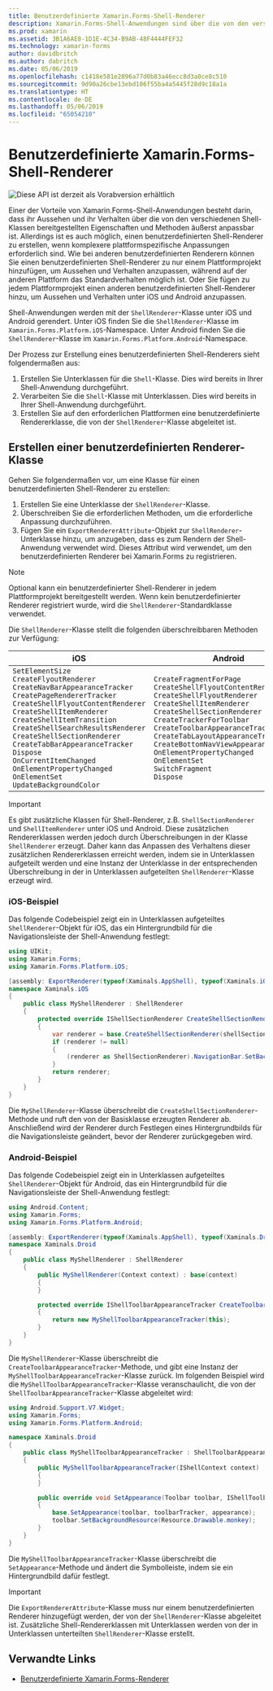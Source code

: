 ```yaml
---
title: Benutzerdefinierte Xamarin.Forms-Shell-Renderer
description: Xamarin.Forms-Shell-Anwendungen sind über die von den verschiedenen Shell-Klassen bereitgestellten Eigenschaften und Methoden äußerst anpassbar. Allerdings ist es auch möglich, einen benutzerdefinierten Shell-Renderer zu erstellen, wenn komplexere plattformspezifische Anpassungen erforderlich sind.
ms.prod: xamarin
ms.assetid: 3B1A6AE8-1D1E-4C34-B9AB-48F4444FEF32
ms.technology: xamarin-forms
author: davidbritch
ms.author: dabritch
ms.date: 05/06/2019
ms.openlocfilehash: c1418e581e2896a77d0b83a46ecc8d3a0ce8c510
ms.sourcegitcommit: 9d90a26cbe13ebd106f55ba4a5445f28d9c18a1a
ms.translationtype: HT
ms.contentlocale: de-DE
ms.lasthandoff: 05/06/2019
ms.locfileid: "65054210"
---
```

# <a name="xamarinforms-shell-custom-renderers"></a>Benutzerdefinierte Xamarin.Forms-Shell-Renderer

![](~/media/shared/preview.png "Diese API ist derzeit als Vorabversion erhältlich")

Einer der Vorteile von Xamarin.Forms-Shell-Anwendungen besteht darin, dass ihr Aussehen und ihr Verhalten über die von den verschiedenen Shell-Klassen bereitgestellten Eigenschaften und Methoden äußerst anpassbar ist. Allerdings ist es auch möglich, einen benutzerdefinierten Shell-Renderer zu erstellen, wenn komplexere plattformspezifische Anpassungen erforderlich sind. Wie bei anderen benutzerdefinierten Renderern können Sie einen benutzerdefinierten Shell-Renderer zu nur einem Plattformprojekt hinzufügen, um Aussehen und Verhalten anzupassen, während auf der anderen Plattform das Standardverhalten möglich ist. Oder Sie fügen zu jedem Plattformprojekt einen anderen benutzerdefinierten Shell-Renderer hinzu, um Aussehen und Verhalten unter iOS und Android anzupassen.

Shell-Anwendungen werden mit der `ShellRenderer`-Klasse unter iOS und Android gerendert. Unter iOS finden Sie die `ShellRenderer`-Klasse im `Xamarin.Forms.Platform.iOS`-Namespace. Unter Android finden Sie die `ShellRenderer`-Klasse im `Xamarin.Forms.Platform.Android`-Namespace.

Der Prozess zur Erstellung eines benutzerdefinierten Shell-Renderers sieht folgendermaßen aus:

1. Erstellen Sie Unterklassen für die `Shell`-Klasse. Dies wird bereits in Ihrer Shell-Anwendung durchgeführt.
1. Verarbeiten Sie die `Shell`-Klasse mit Unterklassen. Dies wird bereits in Ihrer Shell-Anwendung durchgeführt.
1. Erstellen Sie auf den erforderlichen Plattformen eine benutzerdefinierte Rendererklasse, die von der `ShellRenderer`-Klasse abgeleitet ist.

## <a name="create-a-custom-renderer-class"></a>Erstellen einer benutzerdefinierten Renderer-Klasse

Gehen Sie folgendermaßen vor, um eine Klasse für einen benutzerdefinierten Shell-Renderer zu erstellen:

1. Erstellen Sie eine Unterklasse der `ShellRenderer`-Klasse.
1. Überschreiben Sie die erforderlichen Methoden, um die erforderliche Anpassung durchzuführen.
1. Fügen Sie ein `ExportRendererAttribute`-Objekt zur `ShellRenderer`-Unterklasse hinzu, um anzugeben, dass es zum Rendern der Shell-Anwendung verwendet wird. Dieses Attribut wird verwendet, um den benutzerdefinierten Renderer bei Xamarin.Forms zu registrieren.

> [!NOTE]
> Optional kann ein benutzerdefinierter Shell-Renderer in jedem Plattformprojekt bereitgestellt werden. Wenn kein benutzerdefinierter Renderer registriert wurde, wird die `ShellRenderer`-Standardklasse verwendet.

Die `ShellRenderer`-Klasse stellt die folgenden überschreibbaren Methoden zur Verfügung:

| iOS | Android |
| --- | --- |
| `SetElementSize`<br />`CreateFlyoutRenderer`<br />`CreateNavBarAppearanceTracker`<br />`CreatePageRendererTracker`<br />`CreateShellFlyoutContentRenderer`<br />`CreateShellItemRenderer`<br />`CreateShellItemTransition`<br />`CreateShellSearchResultsRenderer`<br />`CreateShellSectionRenderer`<br />`CreateTabBarAppearanceTracker`<br />`Dispose`<br />`OnCurrentItemChanged`<br />`OnElementPropertyChanged`<br />`OnElementSet`<br />`UpdateBackgroundColor` | `CreateFragmentForPage`<br />`CreateShellFlyoutContentRenderer`<br />`CreateShellFlyoutRenderer`<br />`CreateShellItemRenderer`<br />`CreateShellSectionRenderer`<br />`CreateTrackerForToolbar`<br />`CreateToolbarAppearanceTracker`<br />`CreateTabLayoutAppearanceTracker`<br />`CreateBottomNavViewAppearanceTracker`<br />`OnElementPropertyChanged`<br />`OnElementSet`<br />`SwitchFragment`<br />`Dispose` |

> [!IMPORTANT]
> Es gibt zusätzliche Klassen für Shell-Renderer, z.B. `ShellSectionRenderer` und `ShellItemRenderer` unter iOS und Android. Diese zusätzlichen Rendererklassen werden jedoch durch Überschreibungen in der Klasse `ShellRenderer` erzeugt. Daher kann das Anpassen des Verhaltens dieser zusätzlichen Rendererklassen erreicht werden, indem sie in Unterklassen aufgeteilt werden und eine Instanz der Unterklasse in der entsprechenden Überschreibung in der in Unterklassen aufgeteilten `ShellRenderer`-Klasse erzeugt wird.

### <a name="ios-example"></a>iOS-Beispiel

Das folgende Codebeispiel zeigt ein in Unterklassen aufgeteiltes `ShellRenderer`-Objekt für iOS, das ein Hintergrundbild für die Navigationsleiste der Shell-Anwendung festlegt:

```csharp
using UIKit;
using Xamarin.Forms;
using Xamarin.Forms.Platform.iOS;

[assembly: ExportRenderer(typeof(Xaminals.AppShell), typeof(Xaminals.iOS.MyShellRenderer))]
namespace Xaminals.iOS
{
    public class MyShellRenderer : ShellRenderer
    {
        protected override IShellSectionRenderer CreateShellSectionRenderer(ShellSection shellSection)
        {
            var renderer = base.CreateShellSectionRenderer(shellSection);
            if (renderer != null)
            {
                (renderer as ShellSectionRenderer).NavigationBar.SetBackgroundImage(UIImage.FromFile("monkey.png"), UIBarMetrics.Default);
            }
            return renderer;
        }
    }
}
```

Die `MyShellRenderer`-Klasse überschreibt die `CreateShellSectionRenderer`-Methode und ruft den von der Basisklasse erzeugten Renderer ab. Anschließend wird der Renderer durch Festlegen eines Hintergrundbilds für die Navigationsleiste geändert, bevor der Renderer zurückgegeben wird.

### <a name="android-example"></a>Android-Beispiel

Das folgende Codebeispiel zeigt ein in Unterklassen aufgeteiltes `ShellRenderer`-Objekt für Android, das ein Hintergrundbild für die Navigationsleiste der Shell-Anwendung festlegt:

```csharp
using Android.Content;
using Xamarin.Forms;
using Xamarin.Forms.Platform.Android;

[assembly: ExportRenderer(typeof(Xaminals.AppShell), typeof(Xaminals.Droid.MyShellRenderer))]
namespace Xaminals.Droid
{
    public class MyShellRenderer : ShellRenderer
    {
        public MyShellRenderer(Context context) : base(context)
        {
        }

        protected override IShellToolbarAppearanceTracker CreateToolbarAppearanceTracker()
        {
            return new MyShellToolbarAppearanceTracker(this);
        }
    }
}
```

Die `MyShellRenderer`-Klasse überschreibt die `CreateToolbarAppearanceTracker`-Methode, und gibt eine Instanz der `MyShellToolbarAppearanceTracker`-Klasse zurück. Im folgenden Beispiel wird die `MyShellToolbarAppearanceTracker`-Klasse veranschaulicht, die von der `ShellToolbarAppearanceTracker`-Klasse abgeleitet wird:

```csharp
using Android.Support.V7.Widget;
using Xamarin.Forms;
using Xamarin.Forms.Platform.Android;

namespace Xaminals.Droid
{
    public class MyShellToolbarAppearanceTracker : ShellToolbarAppearanceTracker
    {
        public MyShellToolbarAppearanceTracker(IShellContext context) : base(context)
        {
        }

        public override void SetAppearance(Toolbar toolbar, IShellToolbarTracker toolbarTracker, ShellAppearance appearance)
        {
            base.SetAppearance(toolbar, toolbarTracker, appearance);
            toolbar.SetBackgroundResource(Resource.Drawable.monkey);
        }
    }
}
```

Die `MyShellToolbarAppearanceTracker`-Klasse überschreibt die `SetAppearance`-Methode und ändert die Symbolleiste, indem sie ein Hintergrundbild dafür festlegt.

> [!IMPORTANT]
> Die `ExportRendererAttribute`-Klasse muss nur einem benutzerdefinierten Renderer hinzugefügt werden, der von der `ShellRenderer`-Klasse abgeleitet ist. Zusätzliche Shell-Rendererklassen mit Unterklassen werden von der in Unterklassen unterteilten `ShellRenderer`-Klasse erstellt.

## <a name="related-links"></a>Verwandte Links

- [Benutzerdefinierte Xamarin.Forms-Renderer](~/xamarin-forms/app-fundamentals/custom-renderer/index.md)
